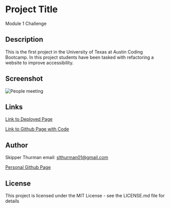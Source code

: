 # Project Title

Module 1 Challenge

## Description

This is the first project in the University of Texas
at Austin Coding Bootcamp.  In this project students
have been tasked with refactoring a website to
improve accessibility.

## Screenshot

<img src="/Users/skipperthurman/bootcamp/module-1-challenge/module-1-challenge/Develop/assets/images/webpage-screenshot.png" alt="People meeting">

## Links

<a href="https://skip-thurm.github.io/module-1-challenge/Develop/">Link to Deployed Page</a>

<a href="https://github.com/skip-thurm/module-1-challenge">Link to Github Page with Code</a>

## Author

Skipper Thurman
email: slthurman01@gmail.com

<a href="https://github.com/skip-thurm">Personal Github Page</a>

## License

This project is licensed under the MIT License - see the LICENSE.md file for details